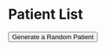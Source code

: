<div>



<h1>Patient List</h1>

<button onclick="findPerson()">Generate a Random Patient</button>

<script src = "JSpracticeClassnstuff.js" ></script>

<p id= "demo"></p>

</div>
